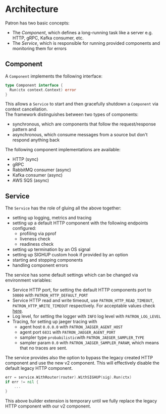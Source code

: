 # Architecture

Patron has two basic concepts:

- The *Component*, which defines a long-running task like a server e.g. HTTP, gRPC, Kafka consumer, etc.
- The *Service*, which is responsible for running provided components and monitoring them for errors

## Component

A `Component` implements the following interface:

```go
type Component interface {
  Run(ctx context.Context) error  
}
```

This allows a `Service` to start and then gracefully shutdown a `Component` via context cancellation.  
The framework distinguishes between two types of components:

- synchronous, which are components that follow the request/response pattern and
- asynchronous, which consume messages from a source but don't respond anything back

The following component implementations are available:

- HTTP (sync)
- gRPC
- RabbitMQ consumer (async)
- Kafka consumer (async)
- AWS SQS (async)

## Service

The `Service` has the role of gluing all the above together:

- setting up logging, metrics and tracing
- setting up a default HTTP component with the following endpoints configured:
  - profiling via pprof
  - liveness check
  - readiness check
- setting up termination by an OS signal
- setting up SIGHUP custom hook if provided by an option
- starting and stopping components
- handling component errors

The service has some default settings which can be changed via environment variables:

- Service HTTP port, for setting the default HTTP components port to `50000` with `PATRON_HTTP_DEFAULT_PORT`
- Service HTTP read and write timeout, use `PATRON_HTTP_READ_TIMEOUT`, `PATRON_HTTP_WRITE_TIMEOUT` respectively. For acceptable values check [here](https://golang.org/pkg/time/#ParseDuration).
- Log level, for setting the logger with `INFO` log level with `PATRON_LOG_LEVEL`
- Tracing, for setting up jaeger tracing with
  - agent host `0.0.0.0` with `PATRON_JAEGER_AGENT_HOST`
  - agent port `6831` with `PATRON_JAEGER_AGENT_PORT`
  - sampler type `probabilistic`with `PATRON_JAEGER_SAMPLER_TYPE`
  - sampler param `0.0` with `PATRON_JAEGER_SAMPLER_PARAM`, which means that no traces are sent.
  
The service provides also the option to bypass the legacy created HTTP component and use the new v2 component.
This will effectively disable the default legacy HTTP component.

```go
err = service.WithRouter(router).WithSIGHUP(sig).Run(ctx)
if err != nil {
    ...
}
```

This above builder extension is temporary until we fully replace the legacy HTTP component with our v2 component.
